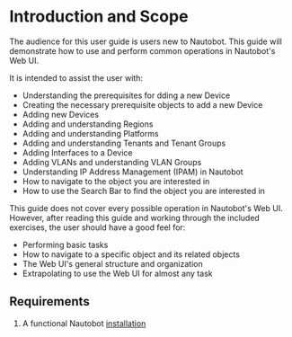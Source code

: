 # Introduction and Scope

The audience for this user guide is users new to Nautobot. 
This guide will demonstrate how to use and perform common operations in Nautobot's Web UI.

It is intended to assist the user with:

* Understanding the prerequisites for dding a new Device
* Creating the necessary prerequisite objects to add a new Device
* Adding new Devices
* Adding and understanding Regions
* Adding and understanding Platforms
* Adding and understanding Tenants and Tenant Groups
* Adding Interfaces to a Device
* Adding VLANs and understanding VLAN Groups
* Understanding IP Address Management (IPAM) in Nautobot
* How to navigate to the object you are interested in
* How to use the Search Bar to find the object you are interested in

This guide does not cover every possible operation in Nautobot's Web UI. However, after reading this guide and working through 
the included exercises, the user should have a good feel for:

* Performing basic tasks
* How to navigate to a specific object and its related objects
* The Web UI's general structure and organization 
* Extrapolating to use the Web UI for almost any task

## Requirements

1. A functional Nautobot [installation](../installation/index.md)

